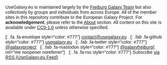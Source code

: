 <div class="text-center" style="font-family: arial, helvetica, sans-serif">

UseGalaxy.eu is maintained largely by the [Freiburg Galaxy Team](https://usegalaxy-eu.github.io/freiburg/) but also collectively by groups and individuals from across Europe. All of the member sites in this repository contribute to the European Galaxy Project. For **acknowledgement**, please refer to the [About](https://usegalaxy-eu.github.io/about) section.
All content on this site is available under [CC0-1.0](https://creativecommons.org/share-your-work/public-domain/cc0/) unless otherwise specified.

[](){: .fa .fa-envelope style="color: #777"} [contact@usegalaxy.eu](mailto:contact@usegalaxy.eu) &nbsp;
[](){: .fab .fa-github style="color: #777"} [usegalaxy-eu](https://github.com/usegalaxy-eu) &nbsp;
[](){: .fab .fa-twitter style="color: #777"} [@galaxyproject](https://twitter.com/galaxyproject) &nbsp;
[](){: .fab .fa-mastodon style="color: #777"} [@galaxyfreiburg](https://xn--baw-joa.social/@galaxyfreiburg){: rel="me noopener noreferrer"} &nbsp;
[](){: .fa .fa-rss style="color: #777"} Subscribe [via RSS (UseGalaxy.eu Feed)](/eu/feed.atom)

</div>
